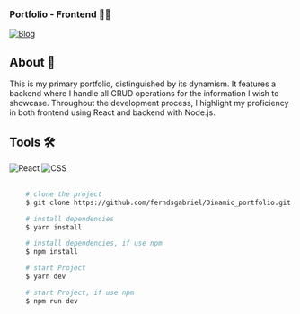  ### Portfolio - Frontend ✍🏼


[![Blog](https://img.shields.io/website?label=Deploy&style=for-the-badge&url=https://salaocondoadm.vercel.app/)](https://salaocondoadm.vercel.app/)

<div>
    <h2>About 🚨</h2>
    <p>
        This is my primary portfolio, distinguished by its dynamism. It features a backend where I handle all CRUD operations for the information I wish to showcase. Throughout the development process, I highlight my proficiency in both frontend using React and backend with Node.js.
    </p>
</div>
<div>
    <div>
        <h2>Tools 🛠</h2>       
        <img src='https://img.shields.io/badge/React-20232A?style=for-the-badge&logo=react&logoColor=61DAFB' alt='React'/>
        <img src='https://img.shields.io/badge/CSS3-1572B6?style=for-the-badge&logo=css3&logoColor=white' alt='CSS'/>  
    </div>
    <br/>
</div>


```bash
    # clone the project
    $ git clone https://github.com/ferndsgabriel/Dinamic_portfolio.git
```   
```bash
    # install dependencies
    $ yarn install
```   
```bash
    # install dependencies, if use npm
    $ npm install
``` 
```bash
    # start Project
    $ yarn dev
```   
```bash
    # start Project, if use npm
    $ npm run dev
``` 
